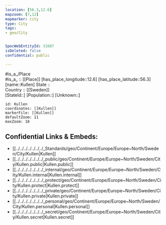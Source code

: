 ```yaml
---
location: [56.3,12.6] 
mapzoom: [7,12] 
mapmarker: city 
type: City
tags:
- geo/City


SpocWebEntityId: 31687
isDeleted: false
confidential: public

---
```

#is_a_/Place  
#is_a_ :: [[Place]] 
[has_place_longitude::12.6] 
[has_place_latitude::56.3] 
[name::Kullen] 
State ::  
Country :: [[Sweden]]  
[StateId::] 
[Population::] 
[Unknown::] 


```leaflet
id: Kullen
coordinates: [[Kullen]] 
markerFile: [[Kullen]] 
defaultZoom: 11 
maxZoom: 18
```


## Confidential Links & Embeds: 
- [[../../../../../../../_Standards/geo/Continent/Europe/Europe~North/Sweden/City/Kullen|Kullen]] 
- [[../../../../../../../_public/geo/Continent/Europe/Europe~North/Sweden/City/Kullen.public|Kullen.public]] 
- [[../../../../../../../_internal/geo/Continent/Europe/Europe~North/Sweden/City/Kullen.internal|Kullen.internal]] 
- [[../../../../../../../_protect/geo/Continent/Europe/Europe~North/Sweden/City/Kullen.protect|Kullen.protect]] 
- [[../../../../../../../_private/geo/Continent/Europe/Europe~North/Sweden/City/Kullen.private|Kullen.private]] 
- [[../../../../../../../_personal/geo/Continent/Europe/Europe~North/Sweden/City/Kullen.personal|Kullen.personal]] 
- [[../../../../../../../_secret/geo/Continent/Europe/Europe~North/Sweden/City/Kullen.secret|Kullen.secret]] 
